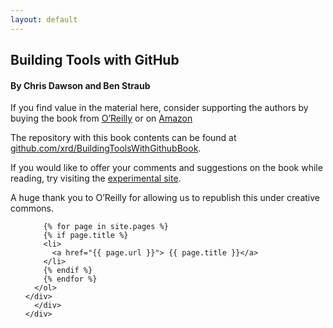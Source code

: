 ```yaml
---
layout: default
---
```


<div id="content">
  <div class="sect1 pagenumrestart">
    <h2 id="introduction">Building Tools with GitHub</h2>
    <div class="sectionbody">
      <div class="sect3">
	<h4 id="_by_chris_dawson_and_ben_straub">By Chris Dawson and Ben Straub</h4>
	<div class="paragraph">
	  <p>If you find value in the material here,
	    consider supporting the authors by buying the book from <a href="http://shop.oreilly.com/product/0636920043027.do">O&#8217;Reilly</a>
	    or on <a href="https://www.amazon.com/Building-Tools-GitHub-Customize-Workflow/dp/149193350X">Amazon</a></p>
	</div>
	<div class="paragraph">
	  <p>The repository with this book contents can be
	    found at <a href="https://github.com/xrd/BuildingToolsWithGithubBook">github.com/xrd/BuildingToolsWithGithubBook</a>.</p>
	</div>
	<div class="paragraph">
	  <p>If you would like to offer your comments and suggestions on the book while reading, try visiting the
	    <a href="https://btwg2.teddyhyde.io">experimental site</a>.</p>
	</div>
	<div class="paragraph">
	  <p>A huge thank you to O&#8217;Reilly for allowing us to republish this under creative commons.</p>
	</div>
	<div class="olist arabic">
	  <ol class="arabic">

	    {% for page in site.pages %}
	    {% if page.title %}
	    <li>
	      <a href="{{ page.url }}"> {{ page.title }}</a>
	    </li>
	    {% endif %}
	    {% endfor %}
	  </ol>
	</div>
      </div>
    </div>
  </div>
</div>
